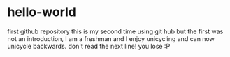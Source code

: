 # hello-world
first github repository
this is my second time using git hub but the first was not an introduction, I am a freshman and I enjoy unicycling and can now unicycle backwards.
don't read the next line!
you lose :P
